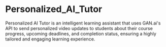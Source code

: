 # Personalized_AI_Tutor
Personalized AI Tutor is an intelligent learning assistant that uses GAN.ai's API to send personalized video updates to students about their course progress, upcoming deadlines, and completion status, ensuring a highly tailored and engaging learning experience.
